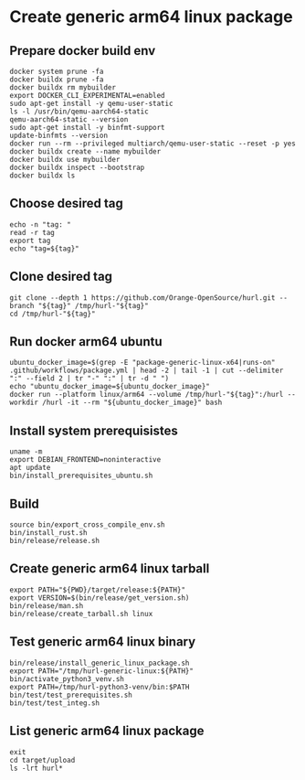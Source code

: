 # Create generic arm64 linux package

## Prepare docker build env

```
docker system prune -fa
docker buildx prune -fa
docker buildx rm mybuilder
export DOCKER_CLI_EXPERIMENTAL=enabled
sudo apt-get install -y qemu-user-static
ls -l /usr/bin/qemu-aarch64-static
qemu-aarch64-static --version
sudo apt-get install -y binfmt-support
update-binfmts --version
docker run --rm --privileged multiarch/qemu-user-static --reset -p yes
docker buildx create --name mybuilder
docker buildx use mybuilder
docker buildx inspect --bootstrap
docker buildx ls
```

## Choose desired tag

```
echo -n "tag: "
read -r tag
export tag
echo "tag=${tag}"
```

## Clone desired tag

```
git clone --depth 1 https://github.com/Orange-OpenSource/hurl.git --branch "${tag}" /tmp/hurl-"${tag}"
cd /tmp/hurl-"${tag}"
```

## Run docker arm64 ubuntu

```
ubuntu_docker_image=$(grep -E "package-generic-linux-x64|runs-on" .github/workflows/package.yml | head -2 | tail -1 | cut --delimiter ":" --field 2 | tr "-" ":" | tr -d " ")
echo "ubuntu_docker_image=${ubuntu_docker_image}"
docker run --platform linux/arm64 --volume /tmp/hurl-"${tag}":/hurl --workdir /hurl -it --rm "${ubuntu_docker_image}" bash
```

## Install system prerequisistes

```
uname -m
export DEBIAN_FRONTEND=noninteractive
apt update
bin/install_prerequisites_ubuntu.sh
```

## Build

```
source bin/export_cross_compile_env.sh
bin/install_rust.sh
bin/release/release.sh
```

## Create generic arm64 linux tarball

```
export PATH="${PWD}/target/release:${PATH}"
export VERSION=$(bin/release/get_version.sh)
bin/release/man.sh
bin/release/create_tarball.sh linux
```

## Test generic arm64 linux binary

```
bin/release/install_generic_linux_package.sh
export PATH="/tmp/hurl-generic-linux:${PATH}"
bin/activate_python3_venv.sh
export PATH=/tmp/hurl-python3-venv/bin:$PATH
bin/test/test_prerequisites.sh
bin/test/test_integ.sh
```

## List generic arm64 linux package

```
exit
cd target/upload
ls -lrt hurl*
```
